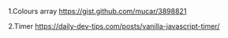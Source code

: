 1.Colours array
https://gist.github.com/mucar/3898821

2.Timer
https://daily-dev-tips.com/posts/vanilla-javascript-timer/
